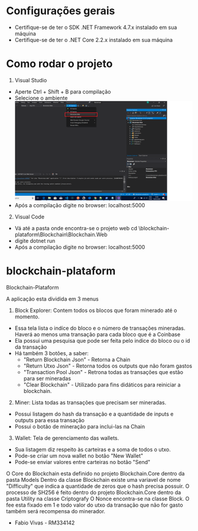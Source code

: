 # Configurações gerais
- Certifique-se de ter o SDK .NET Framework 4.7.x instalado em sua máquina
- Certifique-se de ter o .NET Core 2.2.x instalado em sua máquina

# Como rodar o projeto
1) Visual Studio
- Aperte Ctrl + Shift + B para compilação
- Selecione o ambiente ![Set de Ambiente](https://github.com/fabiovivas/blockchain-plataform/blob/master/bweb.png)
- Após a compilação digite no browser: localhost:5000

2) Visual Code
- Vá até a pasta onde encontra-se o projeto web cd <caminho-relativo>\blockchain-plataform\Blockchain\Blockchain.Web
- digite dotnet run
- Após a compilação digite no browser: localhost:5000

# blockchain-plataform
Blockchain-Plataform

A aplicação esta dividida em 3 menus
1) Block Explorer: Contem todos os blocos que foram minerado até o momento.
 - Essa tela lista o indíce do bloco e o número de transações mineradas. Haverá ao menos uma transação para cada bloco que é a Coinbase
 - Ela possui uma pesquisa que pode ser feita pelo indice do bloco ou o id da transação
 - Há também 3 botões, a saber: 
   - "Return Blockchain Json" - Retorna a Chain
   - "Return Utxo Json"       - Retorna todos os outputs que não foram gastos
   - "Transaction Pool Json"  - Retrona todas as transações que estão para ser mineradas
   - "Clear Blockchain"       - Utilizado para fins didáticos para reiniciar a blockchain.
2) Miner: Lista todas as transações que precisam ser mineradas.
 - Possui listagem do hash da transação e a quantidade de inputs e outputs para essa transação
 - Possui o botão de mineração para inclui-las na Chain
3) Wallet: Tela de gerenciamento das wallets.
 - Sua listagem diz respeito às carteiras e a soma de todos o utxo.
 - Pode-se criar um nova wallet no botão "New Wallet"
 - Pode-se enviar valores entre carteiras no botão "Send"
 
 O Core do Blockchain esta definido no projeto Blockchain.Core dentro da pasta Models
 Dentro da classe Blockchain existe uma variavel de nome "Difficulty" que indica a quantidade de zeros que o hash precisa possuir.
 O processo de SH256 é feito dentro do projeto Blockchain.Core dentro da pasta Utility na classe Criptografy
 O Nonce encontra-se na classe Block.
 O fee esta fixado em 1 e todo valor do utxo da transação que não for gasto também será recompensa do minerador.
 
 - Fabio Vivas - RM334142
